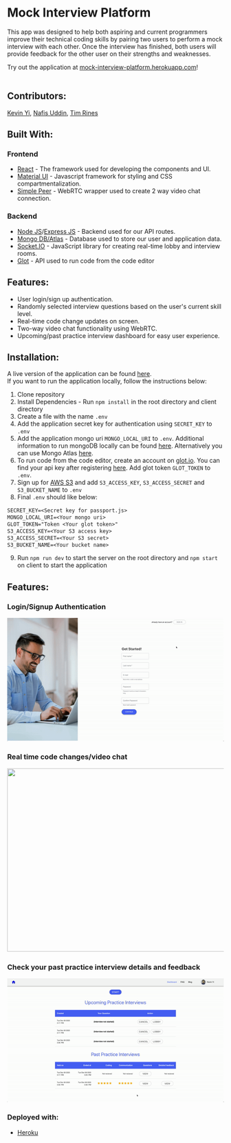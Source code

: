 # Mock Interview Platform
This app was designed to help both aspiring and current programmers improve their technical coding skills by pairing two users to perform a mock interview with each other. Once the interview has finished, both users will provide feedback for the other user on their strengths and weaknesses.
  
Try out the application at [mock-interview-platform.herokuapp.com](https://mock-interview-platform.herokuapp.com/)!
<br><br>

## Contributors:
[Kevin Yi](https://github.com/kyi193), [Nafis Uddin](https://github.com/nuddin175), [Tim Rines](https://github.com/tsrines)

## Built With:
### Frontend
* [React](https://reactjs.org/) - The framework used for developing the components and UI.
* [Material UI](https://material-ui.com/) - Javascript framework for styling and CSS compartmentalization.
* [Simple Peer](https://github.com/feross/simple-peer) - WebRTC wrapper used to create 2 way video chat connection.

### Backend 
* [Node JS](https://reactjs.org/)/[Express JS](https://expressjs.com/) - Backend used for our API routes.
* [Mongo DB/Atlas](https://www.mongodb.com/) - Database used to store our user and application data.
* [Socket.IO](https://socket.io/) - JavaScript library for creating real-time lobby and interview rooms.
* [Glot](https://glot.io/) - API used to run code from the code editor

## Features:
* User login/sign up authentication.
* Randomly selected interview questions based on the user's current skill level.
* Real-time code change updates on screen.
* Two-way video chat functionality using WebRTC.
* Upcoming/past practice interview dashboard for easy user experience.

## Installation:
A live version of the application can be found [here](https://mock-interview-platform.herokuapp.com/).  
If you want to run the application locally, follow the instructions below:
1. Clone repository
2. Install Dependencies - Run ```npm install``` in the root directory and client directory
3. Create a file with the name ```.env```
4. Add the application secret key for authentication using ```SECRET_KEY``` to ```.env```
5. Add the application mongo uri ```MONGO_LOCAL_URI``` to ```.env```. Additional information to run mongoDB locally can be found [here](https://docs.mongodb.com/manual/installation/). Alternatively you can use Mongo Atlas [here](https://www.mongodb.com/cloud/atlas).
6. To run code from the code editor, create an account on [glot.io](https://glot.io/). You can find your api key after registering [here](https://glot.io/account/token). Add glot token ```GLOT_TOKEN``` to ```.env```.
7. Sign up for [AWS S3](https://aws.amazon.com/s3/) and add ```S3_ACCESS_KEY```, ```S3_ACCESS_SECRET``` and ```S3_BUCKET_NAME``` to ```.env```
8. Final ```.env``` should like below: 
```
SECRET_KEY=<Secret key for passport.js>
MONGO_LOCAL_URI=<Your mongo uri>
GLOT_TOKEN="Token <Your glot token>"
S3_ACCESS_KEY=<Your S3 access key>
S3_ACCESS_SECRET=<Your S3 secret>
S3_BUCKET_NAME=<Your bucket name>
```
9. Run ```npm run dev``` to start the server on the root directory and ```npm start``` on client to start the application

## Features:
### Login/Signup Authentication
![alt text](https://github.com/hatchways/team-all-bran/blob/dev/client/src/images/login.gif)
<br>
### Real time code changes/video chat
<img src="https://i.imgur.com/mVP1OPk.png" width="750" height="425">

### Check your past practice interview details and feedback
![alt text](https://github.com/hatchways/team-all-bran/blob/dev/client/src/images/feedback.gif)

### Deployed with:
* [Heroku](https://www.heroku.com/)
